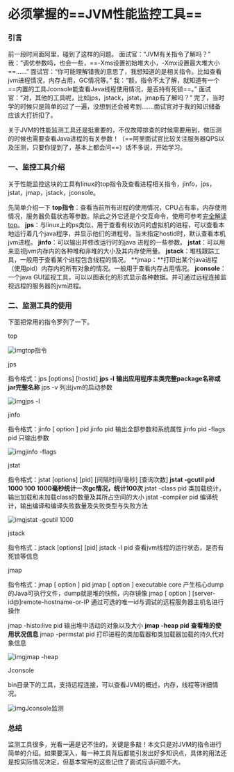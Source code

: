 # 必须掌握的==JVM性能监控工具==

### 引言

前一段时间面阿里，碰到了这样的问题。
面试官：“JVM有关指令了解吗？”
我：“调优参数吗，也会一些，==-Xms设置初始堆大小，-Xmx设置最大堆大小==......”
面试官：“你可能理解错我的意思了，我想知道的是相关指令。比如查看jvm进程情况，内存占用，GC情况等。”
我：“额，指令不太了解，就知道有一个==内置的工具Jconsole能查看Java线程使用情况，是否持有死锁==。”
面试官：“对，其他的工具呢，比如jps，jstack，jstat，jmap有了解吗？”
完了，当时学的时候只是简单的过了一遍，没想到还会被考到.......面试官对于我的知识储备应该大打折扣了。

关于JVM的性能监测工具还是挺重要的，不仅故障排查的时候需要用到，做压测的时候也需要查看Java进程的有关参数！（==阿里面试官比较关注服务器QPS以及压测，只要你提到了，基本上都会问==）话不多说，开始学习。

### 一、监控工具介绍

关于性能监控这块的工具有linux的top指令及查看进程相关指令，jinfo，jps，jstat，jmap，jstack，jconsole。

先简单介绍一下
**top指令**：查看当前所有进程的使用情况，CPU占有率，内存使用情况，服务器负载状态等参数。除此之外它还是个交互命令，使用可参考[完全解读top](https://zhuanlan.zhihu.com/p/36995443)。
**jps**：与linux上的ps类似，用于查看有权访问的虚拟机的进程，可以查看本地运行着几个java程序，并显示他们的进程号。当未指定hostid时，默认查看本机jvm进程。
**jinfo**：可以输出并修改运行时的java 进程的一些参数。
**jstat**：可以用来监视jvm内存内的各种堆和非堆的大小及其内存使用量。
**jstack**：堆栈跟踪工具，一般用于查看某个进程包含线程的情况。
**jmap：**打印出某个java进程（使用pid）内存内的所有对象的情况。一般用于查看内存占用情况。
**jconsole**：一个java GUI监视工具，可以以图表化的形式显示各种数据。并可通过远程连接监视远程的服务器的jvm进程。

### 二、监测工具的使用

下面把常用的指令罗列了一下。

top

![img](https://pic1.zhimg.com/v2-1518046615d07b95d7f6dcf651d4c74c_r.jpg)top指令

jps

指令格式：jps [options] [hostid]
**jps -l**
**输出应用程序主类完整package名称或jar完整名称**
jps -v
列出jvm的启动参数

![img](https://pic4.zhimg.com/v2-1f433bf513187bd0f49c73b955737db7_r.jpg)jps -l

jinfo

指令格式：jinfo [ option ] pid
jinfo pid
输出全部参数和系统属性
jinfo pid -flags pid
只输出参数

![img](https://pic3.zhimg.com/v2-feae7686adbd6ccd74fbe1052024e0be_r.jpg)jinfo -flags

jstat

指令格式：jstat [options] [pid] [间隔时间/毫秒] [查询次数]
**jstat -gcutil pid 1000 100**
**1000毫秒统计一次gc情况，统计100次**
jstat -class pid
类加载统计，输出加载和未加载class的数量及其所占空间的大小
jstat -compiler pid
编译统计，输出编译和编译失败数量及失败类型与失败方法

![img](https://pic3.zhimg.com/v2-1eec4dc6d93af948e987671beb29e8aa_r.jpg)jstat -gcutil 1000

jstack

指令格式：jstack [options] [pid]
jstack -l pid
查看jvm线程的运行状态，是否有死锁等信息

jmap

指令格式：jmap [ option ] pid
jmap [ option ] executable core
产生核心dump的Java可执行文件，dump就是堆的快照，内存镜像
jmap [ option ] [server-id@]remote-hostname-or-IP
通过可选的唯一id与调试的远程服务器主机名进行操作

jmap -histo:live pid
输出堆中活动的对象以及大小
**jmap -heap pid**
**查看堆的使用状况信息**
jmap -permstat pid
打印进程的类加载器和类加载器加载的持久代对象信息

![img](https://pic1.zhimg.com/v2-9986099dc4252cdda30d124d12d3b0cc_r.jpg)jmap -heap

Jconsole

bin目录下的工具，支持远程连接，可以查看JVM的概述，内存，线程等详细情况。

![img](https://pic3.zhimg.com/v2-79c78a02b119794c1719c5502c1aab5e_r.jpg)Jconsole监测

### 总结

监测工具很多，光看一遍是记不住的，关键是多敲！本文只是对JVM的指令进行简单的介绍。如果要深入，每一种工具背后都能引发出好多知识点，具体的用法还是按实际情况决定，但基本常用的这些记住了面试应该问题不大。